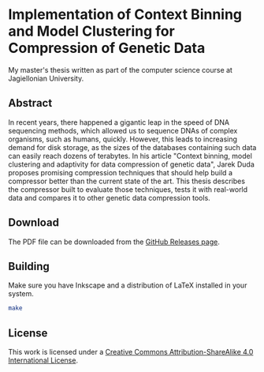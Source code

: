 # Implementation of Context Binning and Model Clustering for Compression of Genetic Data

My master's thesis written as part of the computer science course at Jagiellonian University.

## Abstract

In recent years, there happened a gigantic leap in the speed of DNA sequencing
methods, which allowed us to sequence DNAs of complex organisms, such as humans,
quickly.  However, this leads to increasing demand for disk storage, as the
sizes of the databases containing such data can easily reach dozens of
terabytes. In his article "Context binning, model clustering and adaptivity
for data compression of genetic data", Jarek Duda proposes promising compression
techniques that should help build a compressor better than the current state of
the art. This thesis describes the compressor built to evaluate those
techniques, tests it with real-world data and compares it to other genetic data
compression tools.

## Download

The PDF file can be downloaded from the
[GitHub Releases page](https://github.com/m4tx/masters-thesis/releases/download/final/Implementation_of_Context_Binning_and_Model_Clustering_for_Compression_of_Genetic_Data.pdf).

## Building

Make sure you have Inkscape and a distribution of LaTeX installed in your
system.

```bash
make
```

## License
This work is licensed under a
[Creative Commons Attribution-ShareAlike 4.0 International License](http://creativecommons.org/licenses/by-sa/4.0/).
